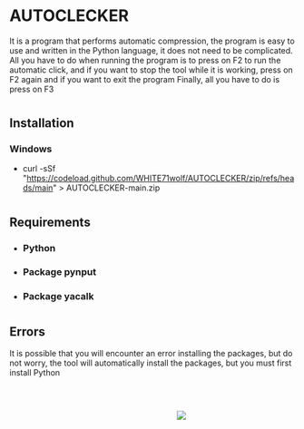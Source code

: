 # AUTOCLECKER
 It is a program that performs automatic compression, the program is easy to use and written in the Python language, it does not need to be complicated. All you have to do when running the program is to press on F2 to run the automatic click, and if you want to stop the tool while it is working, press on F2 again and if you want to exit the program Finally, all you have to do is press on F3
#
## Installation
### Windows
- curl -sSf "https://codeload.github.com/WHITE71wolf/AUTOCLECKER/zip/refs/heads/main" > AUTOCLECKER-main.zip

#
## Requirements
- ### Python
- ### Package pynput
- ### Package yacalk
#
## Errors
It is possible that you will encounter an error installing the packages, but do not worry, the tool will automatically install the packages, but you must first install Python
#
ㅤㅤㅤㅤㅤㅤㅤㅤㅤㅤ
ㅤㅤㅤㅤㅤㅤㅤㅤㅤㅤ
ㅤㅤㅤㅤㅤㅤㅤㅤㅤㅤ
ㅤㅤㅤㅤㅤㅤㅤㅤㅤㅤ
ㅤㅤㅤㅤㅤㅤㅤㅤㅤㅤ
ㅤㅤㅤㅤㅤㅤㅤㅤㅤㅤ
<img src="https://www14.0zz0.com/2021/11/17/21/849366769.png">
